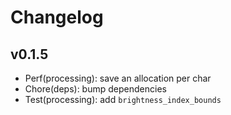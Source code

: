 # Changelog

## v0.1.5

- Perf(processing): save an allocation per char
- Chore(deps): bump dependencies
- Test(processing): add `brightness_index_bounds`
